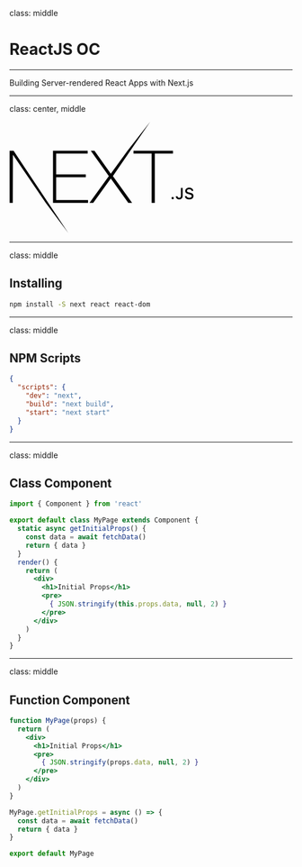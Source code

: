 class: middle

# ReactJS OC
----

Building Server-rendered React Apps with Next.js

---

class: center, middle

<svg width="328" height="200" viewBox="0 0 148 90" version="1.1" xmlns:xlink="http://www.w3.org/1999/xlink"><path d="M34.992 23.495h27.855v2.219H37.546v16.699h23.792v2.219H37.546v18.334h25.591v2.219H34.992v-41.69zm30.35 0h2.96l13.115 18.334 13.405-18.334L113.055.207 83.1 43.756l15.436 21.429H95.46L81.417 45.683 67.316 65.185h-3.018L79.85 43.756 65.343 23.495zm34.297 2.219v-2.219h31.742v2.219h-14.623v39.47h-2.554v-39.47H99.64zM.145 23.495h3.192l44.011 66.003L29.16 65.185 2.814 26.648l-.116 38.537H.145v-41.69zm130.98 38.801c-.523 0-.914-.405-.914-.928 0-.524.391-.929.913-.929.528 0 .913.405.913.929 0 .523-.385.928-.913.928zm2.508-2.443H135c.019.742.56 1.24 1.354 1.24.888 0 1.391-.535 1.391-1.539v-6.356h1.391v6.362c0 1.808-1.043 2.849-2.77 2.849-1.62 0-2.732-1.01-2.732-2.556zm7.322-.08h1.379c.118.853.95 1.395 2.149 1.395 1.117 0 1.937-.58 1.937-1.377 0-.685-.521-1.097-1.708-1.377l-1.155-.28c-1.62-.38-2.36-1.166-2.36-2.487 0-1.602 1.304-2.668 3.26-2.668 1.82 0 3.15 1.066 3.23 2.58h-1.354c-.13-.828-.85-1.346-1.894-1.346-1.1 0-1.832.53-1.832 1.34 0 .642.472 1.01 1.64 1.284l.987.243c1.838.43 2.596 1.178 2.596 2.53 0 1.72-1.33 2.799-3.453 2.799-1.987 0-3.323-1.029-3.422-2.637z" fill="#000" fill-rule="nonzero"></path></svg>

---

class: middle

## Installing

```bash
npm install -S next react react-dom
```

---

class: middle

## NPM Scripts

```json
{
  "scripts": {
    "dev": "next",
    "build": "next build",
    "start": "next start"
  }
}
```

---

class: middle

## Class Component

```jsx
import { Component } from 'react'

export default class MyPage extends Component {
  static async getInitialProps() {
    const data = await fetchData()
    return { data }
  }
  render() {
    return (
      <div>
        <h1>Initial Props</h1>
        <pre>
          { JSON.stringify(this.props.data, null, 2) }
        </pre>
      </div>
    )
  }
}
```

---

class: middle

## Function Component

```jsx
function MyPage(props) {
  return (
    <div>
      <h1>Initial Props</h1>
      <pre>
        { JSON.stringify(props.data, null, 2) }
      </pre>
    </div>
  )
}

MyPage.getInitialProps = async () => {
  const data = await fetchData()
  return { data }
}

export default MyPage
```
